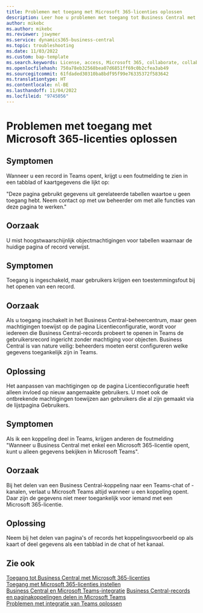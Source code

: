 ```yaml
---
title: Problemen met toegang met Microsoft 365-licenties oplossen
description: Leer hoe u problemen met toegang tot Business Central met enkel een Microsoft 365-licentie kunt oplossen.
author: mikebc
ms.author: mikebc
ms.reviewer: jswymer
ms.service: dynamics365-business-central
ms.topic: troubleshooting
ms.date: 11/03/2022
ms.custom: bap-template
ms.search.keywords: License, access, Microsoft 365, collaborate, collaboration, Teams, Microsoft Teams
ms.openlocfilehash: 750a78eb32568bea07d6851ff69c0b2cfea3ab49
ms.sourcegitcommit: 61fdaded30310ba8bdf95f99e76335372f583642
ms.translationtype: HT
ms.contentlocale: nl-BE
ms.lasthandoff: 11/04/2022
ms.locfileid: "9745056"
---
```

# <a name="troubleshoot-access-with-microsoft-365-licenses"></a>Problemen met toegang met Microsoft 365-licenties oplossen

## <a name="symptoms"></a>Symptomen

Wanneer u een record in Teams opent, krijgt u een foutmelding te zien in een tabblad of kaartgegevens die lijkt op:

"Deze pagina gebruikt gegevens uit gerelateerde tabellen waartoe u geen toegang hebt. Neem contact op met uw beheerder om met alle functies van deze pagina te werken."

## <a name="cause"></a>Oorzaak

U mist hoogstwaarschijnlijk objectmachtigingen voor tabellen waarnaar de huidige pagina of record verwijst.

## <a name="symptoms"></a>Symptomen

Toegang is ingeschakeld, maar gebruikers krijgen een toestemmingsfout bij het openen van een record.

## <a name="cause"></a>Oorzaak

Als u toegang inschakelt in het Business Central-beheercentrum, maar geen machtigingen toewijst op de pagina Licentieconfiguratie, wordt voor iedereen die Business Central-records probeert te openen in Teams de gebruikersrecord ingericht zonder machtiging voor objecten. Business Central is van nature veilig: beheerders moeten eerst configureren welke gegevens toegankelijk zijn in Teams. 

## <a name="resolution"></a>Oplossing

Het aanpassen van machtigingen op de pagina Licentieconfiguratie heeft alleen invloed op nieuw aangemaakte gebruikers. U moet ook de ontbrekende machtigingen toewijzen aan gebruikers die al zijn gemaakt via de lijstpagina Gebruikers. 

## <a name="symptoms"></a>Symptomen

Als ik een koppeling deel in Teams, krijgen anderen de foutmelding "Wanneer u Business Central met enkel een Microsoft 365-licentie opent, kunt u alleen gegevens bekijken in Microsoft Teams".

## <a name="cause"></a>Oorzaak

Bij het delen van een Business Central-koppeling naar een Teams-chat of -kanalen, verlaat u Microsoft Teams altijd wanneer u een koppeling opent. Daar zijn de gegevens niet meer toegankelijk voor iemand met een Microsoft 365-licentie.

## <a name="resolution"></a>Oplossing

Neem bij het delen van pagina's of records het koppelingsvoorbeeld op als kaart of deel gegevens als een tabblad in de chat of het kanaal.

## <a name="see-also"></a>Zie ook

[Toegang tot Business Central met Microsoft 365-licenties](admin-access-with-m365-license.md#minimum-requirements)  
[Toegang met Microsoft 365-licenties instellen](admin-access-with-m365-license-setup.md)  
[Business Central en Microsoft Teams-integratie](across-teams-overview.md)
[Business Central-records en paginakoppelingen delen in Microsoft Teams](across-working-with-teams.md)  
[Problemen met integratie van Teams oplossen](admin-teams-troubleshooting.md)  